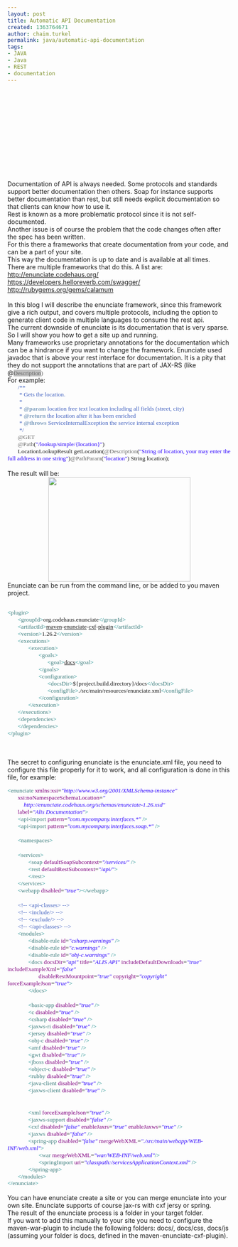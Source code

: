 ```yaml
---
layout: post
title: Automatic API Documentation
created: 1363764671
author: chaim.turkel
permalink: java/automatic-api-documentation
tags:
- JAVA
- Java
- REST
- documentation
---
```

<!-- Include required JS files --><script type="text/javascript" src="js/shCore.js"></script><!--    At least one brush, here we choose JS. You need to include a brush for every     language you want to highlight--><script type="text/javascript" src="css/shBrushJScript.js"></script><!-- Include *at least* the core style and default theme -->
<p>&nbsp;</p>
<p>&nbsp;</p>
<p>&nbsp;</p>
<p>
	<link href="css/shCore.css" rel="stylesheet" type="text/css" />
</p>
<p>&nbsp;</p>
<p>&nbsp;</p>
<p>&nbsp;</p>
<p>
	<link href="css/shThemeDefault.css" rel="stylesheet" type="text/css" />
</p>
<br />
<div class="MsoNormal">
	Documentation of API is always needed. Some protocols and standards support better documentation then others. Soap for instance supports better documentation than rest, but still needs explicit documentation so that clients can know how to use it.<o:p></o:p></div>
<div class="MsoNormal">
	Rest is known as a more problematic protocol since it is not self-documented.<o:p></o:p></div>
<div class="MsoNormal">
	Another issue is of course the problem that the code changes often after the spec has been written.<o:p></o:p></div>
<div class="MsoNormal">
	For this there a frameworks that create documentation from your code, and can be a part of your site.<o:p></o:p></div>
<div class="MsoNormal">
	This way the documentation is up to date and is available at all times.<o:p></o:p></div>
<div class="MsoNormal">
	There are multiple frameworks that do this. A list are:<o:p></o:p></div>
<div class="MsoNormal">
	<a href="http://enunciate.codehaus.org/">http://enunciate.codehaus.org/</a><o:p></o:p></div>
<div class="MsoNormal">
	<a href="https://developers.helloreverb.com/swagger/">https://developers.helloreverb.com/swagger/</a><o:p></o:p></div>
<div class="MsoNormal">
	<a href="http://rubygems.org/gems/calamum">http://rubygems.org/gems/calamum</a><o:p></o:p></div>
<div class="MsoNormal">
	&nbsp;</div>
<div class="MsoNormal">
	In this blog I will describe the enunciate framework, since this framework give a rich output, and covers multiple protocols, including the option to generate client code in multiple languages to consume the rest api.<o:p></o:p></div>
<div class="MsoNormal">
	The current downside of enunciate is its documentation that is very sparse. So I will show you how to get a site up and running.<o:p></o:p></div>
<div class="MsoNormal">
	Many frameworks use proprietary annotations for the documentation which can be a hindrance if you want to change the framework. Enunciate used javadoc that is above your rest interface for documentation. It is a pity that they do not support the annotations that are part of JAX-RS (like @<span style="background: silver; color: rgb(100, 100, 100); line-height: 107%; font-family: Consolas; font-size: 10pt; mso-highlight: silver;">Description</span><span style="color: rgb(100, 100, 100); line-height: 107%; font-family: Consolas; font-size: 10pt;">)</span><o:p></o:p></div>
<div class="MsoNormal">
	For example:<o:p></o:p></div>
<div class="MsoNormal" style="margin-bottom: 0pt;">
	<span style="font-family: Consolas; font-size: 10pt;">&nbsp;&nbsp;&nbsp;&nbsp;&nbsp;&nbsp; </span><span style="color: rgb(63, 95, 191); font-family: Consolas; font-size: 10pt;">/**</span><span style="font-family: Consolas; font-size: 10pt;"><o:p></o:p></span></div>
<div class="MsoNormal" style="margin-bottom: 0pt;">
	<span style="color: rgb(63, 95, 191); font-family: Consolas; font-size: 10pt;">&nbsp;&nbsp;&nbsp;&nbsp;&nbsp;&nbsp; &nbsp;* Gets the location.</span><span style="font-family: Consolas; font-size: 10pt;"><o:p></o:p></span></div>
<div class="MsoNormal" style="margin-bottom: 0pt;">
	<span style="color: rgb(63, 95, 191); font-family: Consolas; font-size: 10pt;">&nbsp;&nbsp;&nbsp;&nbsp;&nbsp;&nbsp; &nbsp;*</span><span style="font-family: Consolas; font-size: 10pt;"><o:p></o:p></span></div>
<div class="MsoNormal" style="margin-bottom: 0pt;">
	<span style="color: rgb(63, 95, 191); font-family: Consolas; font-size: 10pt;">&nbsp;&nbsp;&nbsp;&nbsp;&nbsp;&nbsp; &nbsp;* </span><b><span style="color: rgb(127, 159, 191); font-family: Consolas; font-size: 10pt;">@param</span></b><span style="color: rgb(63, 95, 191); font-family: Consolas; font-size: 10pt;"> location free text location including all fields (street, city)</span><span style="font-family: Consolas; font-size: 10pt;"><o:p></o:p></span></div>
<div class="MsoNormal" style="margin-bottom: 0pt;">
	<span style="color: rgb(63, 95, 191); font-family: Consolas; font-size: 10pt;">&nbsp;&nbsp;&nbsp;&nbsp;&nbsp;&nbsp; &nbsp;* </span><b><span style="color: rgb(127, 159, 191); font-family: Consolas; font-size: 10pt;">@return</span></b><span style="color: rgb(63, 95, 191); font-family: Consolas; font-size: 10pt;"> the location after it has been enriched </span><span style="font-family: Consolas; font-size: 10pt;"><o:p></o:p></span></div>
<div class="MsoNormal" style="margin-bottom: 0pt;">
	<span style="color: rgb(63, 95, 191); font-family: Consolas; font-size: 10pt;">&nbsp;&nbsp;&nbsp;&nbsp;&nbsp;&nbsp; &nbsp;* </span><b><span style="color: rgb(127, 159, 191); font-family: Consolas; font-size: 10pt;">@throws</span></b><span style="color: rgb(63, 95, 191); font-family: Consolas; font-size: 10pt;"> ServiceInternalException the service internal exception</span><span style="font-family: Consolas; font-size: 10pt;"><o:p></o:p></span></div>
<div class="MsoNormal" style="margin-bottom: 0pt;">
	<span style="color: rgb(63, 95, 191); font-family: Consolas; font-size: 10pt;">&nbsp;&nbsp;&nbsp;&nbsp;&nbsp;&nbsp; &nbsp;*/</span><span style="font-family: Consolas; font-size: 10pt;"><o:p></o:p></span></div>
<div class="MsoNormal" style="margin-bottom: 0pt;">
	<span style="font-family: Consolas; font-size: 10pt;">&nbsp;&nbsp;&nbsp;&nbsp;&nbsp;&nbsp; </span><span style="color: rgb(100, 100, 100); font-family: Consolas; font-size: 10pt;">@GET</span><span style="font-family: Consolas; font-size: 10pt;"><o:p></o:p></span></div>
<div class="MsoNormal" style="margin-bottom: 0pt;">
	<span style="font-family: Consolas; font-size: 10pt;">&nbsp;&nbsp;&nbsp;&nbsp;&nbsp;&nbsp; </span><span style="color: rgb(100, 100, 100); font-family: Consolas; font-size: 10pt;">@Path</span><span style="font-family: Consolas; font-size: 10pt;">(</span><span style="color: rgb(42, 0, 255); font-family: Consolas; font-size: 10pt;">&quot;/lookup/simple/{location}&quot;</span><span style="font-family: Consolas; font-size: 10pt;">)</span><span style="font-family: Consolas; font-size: 10pt;"><o:p></o:p></span></div>
<div class="MsoNormal" style="margin-bottom: 0pt;">
	<span style="font-family: Consolas; font-size: 10pt;">&nbsp;&nbsp;&nbsp;&nbsp;&nbsp;&nbsp; LocationLookupResult getLocation(</span><span style="color: rgb(100, 100, 100); font-family: Consolas; font-size: 10pt;">@Description</span><span style="font-family: Consolas; font-size: 10pt;">(</span><span style="color: rgb(42, 0, 255); font-family: Consolas; font-size: 10pt;">&quot;String of location, your may enter the full address in one string&quot;</span><span style="font-family: Consolas; font-size: 10pt;">)</span><span style="color: rgb(100, 100, 100); font-family: Consolas; font-size: 10pt;">@PathParam</span><span style="font-family: Consolas; font-size: 10pt;">(</span><span style="color: rgb(42, 0, 255); font-family: Consolas; font-size: 10pt;">&quot;location&quot;</span><span style="font-family: Consolas; font-size: 10pt;">) String location);</span><span style="font-family: Consolas; font-size: 10pt;"><o:p></o:p></span></div>
<div class="MsoNormal">
	&nbsp;</div>
<div class="MsoNormal">
	The result will be:<o:p></o:p></div>
<div class="separator" style="text-align: center; clear: both;">
	<a href="http://4.bp.blogspot.com/-UUpA3l4hzaY/UUlimACrtTI/AAAAAAAAFMU/RVQATJGE5ak/s1600/output.png" imageanchor="1" style="margin-right: 1em; margin-left: 1em;"><img border="0" height="235" src="http://4.bp.blogspot.com/-UUpA3l4hzaY/UUlimACrtTI/AAAAAAAAFMU/RVQATJGE5ak/s320/output.png" width="320" /></a></div>
<div class="MsoNormal">
	<!--[if gte vml 1]><v:shapetype
 id="_x0000_t75" coordsize="21600,21600" o:spt="75" o:preferrelative="t"
 path="m@4@5l@4@11@9@11@9@5xe" filled="f" stroked="f">
 <v:stroke joinstyle="miter"/>
 <v:formulas>
  <v:f eqn="if lineDrawn pixelLineWidth 0"/>
  <v:f eqn="sum @0 1 0"/>
  <v:f eqn="sum 0 0 @1"/>
  <v:f eqn="prod @2 1 2"/>
  <v:f eqn="prod @3 21600 pixelWidth"/>
  <v:f eqn="prod @3 21600 pixelHeight"/>
  <v:f eqn="sum @0 0 1"/>
  <v:f eqn="prod @6 1 2"/>
  <v:f eqn="prod @7 21600 pixelWidth"/>
  <v:f eqn="sum @8 21600 0"/>
  <v:f eqn="prod @7 21600 pixelHeight"/>
  <v:f eqn="sum @10 21600 0"/>
 </v:formulas>
 <v:path o:extrusionok="f" gradientshapeok="t" o:connecttype="rect"/>
 <o:lock v:ext="edit" aspectratio="t"/>
</v:shapetype><v:shape id="Picture_x0020_1" o:spid="_x0000_i1025" type="#_x0000_t75"
 style='width:366pt;height:300.75pt;visibility:visible;mso-wrap-style:square'>
 <v:imagedata src="file:///C:\Users\CHAIMT~1\AppData\Local\Temp\msohtmlclip1\01\clip_image001.png"
  o:title=""/>
</v:shape><![endif]--><!--[if !vml]--><!--[endif]--><o:p></o:p></div>
<div class="MsoNormal">
	Enunciate can be run from the command line, or be added to you maven project.<o:p></o:p></div>
<pre class="brush: js">
</pre>
<div class="MsoNormal" style="margin-bottom: 0pt;">
	<span style="color: teal; font-family: Consolas; font-size: 10pt;">&lt;</span><span style="color: rgb(63, 127, 127); font-family: Consolas; font-size: 10pt;">plugin</span><span style="color: teal; font-family: Consolas; font-size: 10pt;">&gt;</span><span style="font-family: Consolas; font-size: 10pt;"><o:p></o:p></span></div>
<div class="MsoNormal" style="margin-bottom: 0pt;">
	<span style="font-family: Consolas; font-size: 10pt;">&nbsp;&nbsp;&nbsp;&nbsp;&nbsp;&nbsp; </span><span style="color: teal; font-family: Consolas; font-size: 10pt;">&lt;</span><span style="color: rgb(63, 127, 127); font-family: Consolas; font-size: 10pt;">groupId</span><span style="color: teal; font-family: Consolas; font-size: 10pt;">&gt;</span><span style="font-family: Consolas; font-size: 10pt;">org.codehaus.enunciate</span><span style="color: teal; font-family: Consolas; font-size: 10pt;">&lt;/</span><span style="color: rgb(63, 127, 127); font-family: Consolas; font-size: 10pt;">groupId</span><span style="color: teal; font-family: Consolas; font-size: 10pt;">&gt;</span><span style="font-family: Consolas; font-size: 10pt;"><o:p></o:p></span></div>
<div class="MsoNormal" style="margin-bottom: 0pt;">
	<span style="font-family: Consolas; font-size: 10pt;">&nbsp;&nbsp;&nbsp;&nbsp;&nbsp;&nbsp; </span><span style="color: teal; font-family: Consolas; font-size: 10pt;">&lt;</span><span style="color: rgb(63, 127, 127); font-family: Consolas; font-size: 10pt;">artifactId</span><span style="color: teal; font-family: Consolas; font-size: 10pt;">&gt;</span><u><span style="font-family: Consolas; font-size: 10pt;">maven</span></u><span style="font-family: Consolas; font-size: 10pt;">-<u>enunciate</u>-<u>cxf</u>-<u>plugin</u></span><span style="color: teal; font-family: Consolas; font-size: 10pt;">&lt;/</span><span style="color: rgb(63, 127, 127); font-family: Consolas; font-size: 10pt;">artifactId</span><span style="color: teal; font-family: Consolas; font-size: 10pt;">&gt;</span><span style="font-family: Consolas; font-size: 10pt;"><o:p></o:p></span></div>
<div class="MsoNormal" style="margin-bottom: 0pt;">
	<span style="font-family: Consolas; font-size: 10pt;">&nbsp;&nbsp;&nbsp;&nbsp;&nbsp;&nbsp; </span><span style="color: teal; font-family: Consolas; font-size: 10pt;">&lt;</span><span style="color: rgb(63, 127, 127); font-family: Consolas; font-size: 10pt;">version</span><span style="color: teal; font-family: Consolas; font-size: 10pt;">&gt;</span><span style="font-family: Consolas; font-size: 10pt;">1.26.2</span><span style="color: teal; font-family: Consolas; font-size: 10pt;">&lt;/</span><span style="color: rgb(63, 127, 127); font-family: Consolas; font-size: 10pt;">version</span><span style="color: teal; font-family: Consolas; font-size: 10pt;">&gt;</span><span style="font-family: Consolas; font-size: 10pt;"><o:p></o:p></span></div>
<div class="MsoNormal" style="margin-bottom: 0pt;">
	<span style="font-family: Consolas; font-size: 10pt;">&nbsp;&nbsp;&nbsp;&nbsp;&nbsp;&nbsp; </span><span style="color: teal; font-family: Consolas; font-size: 10pt;">&lt;</span><span style="color: rgb(63, 127, 127); font-family: Consolas; font-size: 10pt;">executions</span><span style="color: teal; font-family: Consolas; font-size: 10pt;">&gt;</span><span style="font-family: Consolas; font-size: 10pt;"><o:p></o:p></span></div>
<div class="MsoNormal" style="margin-bottom: 0pt;">
	<span style="font-family: Consolas; font-size: 10pt;">&nbsp;&nbsp;&nbsp;&nbsp;&nbsp;&nbsp;&nbsp;&nbsp;&nbsp;&nbsp;&nbsp;&nbsp;&nbsp; </span><span style="color: teal; font-family: Consolas; font-size: 10pt;">&lt;</span><span style="color: rgb(63, 127, 127); font-family: Consolas; font-size: 10pt;">execution</span><span style="color: teal; font-family: Consolas; font-size: 10pt;">&gt;</span><span style="font-family: Consolas; font-size: 10pt;"><o:p></o:p></span></div>
<div class="MsoNormal" style="margin-bottom: 0pt;">
	<span style="font-family: Consolas; font-size: 10pt;">&nbsp;&nbsp;&nbsp;&nbsp;&nbsp;&nbsp;&nbsp;&nbsp;&nbsp;&nbsp;&nbsp;&nbsp;&nbsp;&nbsp;&nbsp;&nbsp;&nbsp;&nbsp;&nbsp;&nbsp; </span><span style="color: teal; font-family: Consolas; font-size: 10pt;">&lt;</span><span style="color: rgb(63, 127, 127); font-family: Consolas; font-size: 10pt;">goals</span><span style="color: teal; font-family: Consolas; font-size: 10pt;">&gt;</span><span style="font-family: Consolas; font-size: 10pt;"><o:p></o:p></span></div>
<div class="MsoNormal" style="margin-bottom: 0pt;">
	<span style="font-family: Consolas; font-size: 10pt;">&nbsp;&nbsp;&nbsp;&nbsp;&nbsp;&nbsp;&nbsp;&nbsp;&nbsp;&nbsp;&nbsp;&nbsp;&nbsp;&nbsp;&nbsp;&nbsp;&nbsp;&nbsp;&nbsp;&nbsp;&nbsp;&nbsp;&nbsp;&nbsp;&nbsp;&nbsp; </span><span style="color: teal; font-family: Consolas; font-size: 10pt;">&lt;</span><span style="color: rgb(63, 127, 127); font-family: Consolas; font-size: 10pt;">goal</span><span style="color: teal; font-family: Consolas; font-size: 10pt;">&gt;</span><u><span style="font-family: Consolas; font-size: 10pt;">docs</span></u><span style="color: teal; font-family: Consolas; font-size: 10pt;">&lt;/</span><span style="color: rgb(63, 127, 127); font-family: Consolas; font-size: 10pt;">goal</span><span style="color: teal; font-family: Consolas; font-size: 10pt;">&gt;</span><span style="font-family: Consolas; font-size: 10pt;"><o:p></o:p></span></div>
<div class="MsoNormal" style="margin-bottom: 0pt;">
	<span style="font-family: Consolas; font-size: 10pt;">&nbsp;&nbsp;&nbsp;&nbsp;&nbsp;&nbsp;&nbsp;&nbsp;&nbsp;&nbsp;&nbsp;&nbsp;&nbsp;&nbsp;&nbsp;&nbsp;&nbsp;&nbsp;&nbsp;&nbsp; </span><span style="color: teal; font-family: Consolas; font-size: 10pt;">&lt;/</span><span style="color: rgb(63, 127, 127); font-family: Consolas; font-size: 10pt;">goals</span><span style="color: teal; font-family: Consolas; font-size: 10pt;">&gt;</span><span style="font-family: Consolas; font-size: 10pt;"><o:p></o:p></span></div>
<div class="MsoNormal" style="margin-bottom: 0pt;">
	<span style="font-family: Consolas; font-size: 10pt;">&nbsp;&nbsp;&nbsp;&nbsp;&nbsp;&nbsp;&nbsp;&nbsp;&nbsp;&nbsp;&nbsp;&nbsp;&nbsp;&nbsp;&nbsp;&nbsp;&nbsp;&nbsp;&nbsp;&nbsp; </span><span style="color: teal; font-family: Consolas; font-size: 10pt;">&lt;</span><span style="color: rgb(63, 127, 127); font-family: Consolas; font-size: 10pt;">configuration</span><span style="color: teal; font-family: Consolas; font-size: 10pt;">&gt;</span><span style="font-family: Consolas; font-size: 10pt;"><o:p></o:p></span></div>
<div class="MsoNormal" style="margin-bottom: 0pt;">
	<span style="font-family: Consolas; font-size: 10pt;">&nbsp;&nbsp;&nbsp;&nbsp;&nbsp;&nbsp;&nbsp;&nbsp;&nbsp;&nbsp;&nbsp;&nbsp;&nbsp;&nbsp;&nbsp;&nbsp;&nbsp;&nbsp;&nbsp;&nbsp;&nbsp;&nbsp;&nbsp;&nbsp;&nbsp;&nbsp; </span><span style="color: teal; font-family: Consolas; font-size: 10pt;">&lt;</span><span style="color: rgb(63, 127, 127); font-family: Consolas; font-size: 10pt;">docsDir</span><span style="color: teal; font-family: Consolas; font-size: 10pt;">&gt;</span><span style="font-family: Consolas; font-size: 10pt;">${project.build.directory}/docs</span><span style="color: teal; font-family: Consolas; font-size: 10pt;">&lt;/</span><span style="color: rgb(63, 127, 127); font-family: Consolas; font-size: 10pt;">docsDir</span><span style="color: teal; font-family: Consolas; font-size: 10pt;">&gt;</span><span style="font-family: Consolas; font-size: 10pt;"><o:p></o:p></span></div>
<div class="MsoNormal" style="margin-bottom: 0pt;">
	<span style="font-family: Consolas; font-size: 10pt;">&nbsp;&nbsp;&nbsp;&nbsp;&nbsp;&nbsp;&nbsp;&nbsp;&nbsp;&nbsp;&nbsp;&nbsp;&nbsp;&nbsp;&nbsp;&nbsp;&nbsp;&nbsp;&nbsp;&nbsp;&nbsp;&nbsp;&nbsp;&nbsp;&nbsp;&nbsp; </span><span style="color: teal; font-family: Consolas; font-size: 10pt;">&lt;</span><span style="color: rgb(63, 127, 127); font-family: Consolas; font-size: 10pt;">configFile</span><span style="color: teal; font-family: Consolas; font-size: 10pt;">&gt;</span><span style="font-family: Consolas; font-size: 10pt;">./src/main/resources/enunciate.xml</span><span style="color: teal; font-family: Consolas; font-size: 10pt;">&lt;/</span><span style="color: rgb(63, 127, 127); font-family: Consolas; font-size: 10pt;">configFile</span><span style="color: teal; font-family: Consolas; font-size: 10pt;">&gt;</span><span style="font-family: Consolas; font-size: 10pt;"><o:p></o:p></span></div>
<div class="MsoNormal" style="margin-bottom: 0pt;">
	<span style="font-family: Consolas; font-size: 10pt;">&nbsp;&nbsp;&nbsp;&nbsp;&nbsp;&nbsp;&nbsp;&nbsp;&nbsp;&nbsp;&nbsp;&nbsp;&nbsp;&nbsp;&nbsp;&nbsp;&nbsp;&nbsp;&nbsp;&nbsp; </span><span style="color: teal; font-family: Consolas; font-size: 10pt;">&lt;/</span><span style="color: rgb(63, 127, 127); font-family: Consolas; font-size: 10pt;">configuration</span><span style="color: teal; font-family: Consolas; font-size: 10pt;">&gt;</span><span style="font-family: Consolas; font-size: 10pt;"><o:p></o:p></span></div>
<div class="MsoNormal" style="margin-bottom: 0pt;">
	<span style="font-family: Consolas; font-size: 10pt;">&nbsp;&nbsp;&nbsp;&nbsp;&nbsp;&nbsp;&nbsp;&nbsp;&nbsp;&nbsp;&nbsp;&nbsp;&nbsp; </span><span style="color: teal; font-family: Consolas; font-size: 10pt;">&lt;/</span><span style="color: rgb(63, 127, 127); font-family: Consolas; font-size: 10pt;">execution</span><span style="color: teal; font-family: Consolas; font-size: 10pt;">&gt;</span><span style="font-family: Consolas; font-size: 10pt;"><o:p></o:p></span></div>
<div class="MsoNormal" style="margin-bottom: 0pt;">
	<span style="font-family: Consolas; font-size: 10pt;">&nbsp;&nbsp;&nbsp;&nbsp;&nbsp;&nbsp; </span><span style="color: teal; font-family: Consolas; font-size: 10pt;">&lt;/</span><span style="color: rgb(63, 127, 127); font-family: Consolas; font-size: 10pt;">executions</span><span style="color: teal; font-family: Consolas; font-size: 10pt;">&gt;</span><span style="font-family: Consolas; font-size: 10pt;"><o:p></o:p></span></div>
<div class="MsoNormal" style="margin-bottom: 0pt;">
	<span style="font-family: Consolas; font-size: 10pt;">&nbsp;&nbsp;&nbsp;&nbsp;&nbsp;&nbsp; </span><span style="color: teal; font-family: Consolas; font-size: 10pt;">&lt;</span><span style="color: rgb(63, 127, 127); font-family: Consolas; font-size: 10pt;">dependencies</span><span style="color: teal; font-family: Consolas; font-size: 10pt;">&gt;</span><span style="font-family: Consolas; font-size: 10pt;"><o:p></o:p></span></div>
<div class="MsoNormal" style="margin-bottom: 0pt;">
	<span style="font-family: Consolas; font-size: 10pt;">&nbsp;&nbsp;&nbsp;&nbsp;&nbsp;&nbsp; </span><span style="color: teal; font-family: Consolas; font-size: 10pt;">&lt;/</span><span style="color: rgb(63, 127, 127); font-family: Consolas; font-size: 10pt;">dependencies</span><span style="color: teal; font-family: Consolas; font-size: 10pt;">&gt;</span><span style="font-family: Consolas; font-size: 10pt;"><o:p></o:p></span></div>
<div class="MsoNormal" style="margin-bottom: 0pt;">
	<span style="color: teal; font-family: Consolas; font-size: 10pt;">&lt;/</span><span style="color: rgb(63, 127, 127); font-family: Consolas; font-size: 10pt;">plugin</span><span style="color: teal; font-family: Consolas; font-size: 10pt;">&gt;</span><span style="font-family: Consolas; font-size: 10pt;"><o:p></o:p></span></div>
<div class="MsoNormal">
	&nbsp;</div>
<div class="MsoNormal">
	&nbsp;</div>
<p>The secret to configuring enunciate is the enunciate.xml file, you need to configure this file properly for it to work, and all configuration is done in this file, for example:<o:p></o:p></p>
<div class="MsoNormal" style="margin-bottom: 0pt;">
	<span style="color: teal; font-family: Consolas; font-size: 10pt;">&lt;</span><span style="color: rgb(63, 127, 127); font-family: Consolas; font-size: 10pt;">enunciate</span><span style="font-family: Consolas; font-size: 10pt;"> <span style="color: rgb(127, 0, 127);">xmlns:xsi</span>=<i><span style="color: rgb(42, 0, 255);">&quot;http://www.w3.org/2001/XMLSchema-instance&quot;</span></i><o:p></o:p></span></div>
<div class="MsoNormal" style="margin-bottom: 0pt;">
	<span style="font-family: Consolas; font-size: 10pt;">&nbsp;&nbsp;&nbsp;&nbsp;&nbsp;&nbsp; <span style="color: rgb(127, 0, 127);">xsi:noNamespaceSchemaLocation</span>=<i><span style="color: rgb(42, 0, 255);">&quot;</span></i><o:p></o:p></span></div>
<div class="MsoNormal" style="margin-bottom: 0pt;">
	<i><span style="color: rgb(42, 0, 255); font-family: Consolas; font-size: 10pt;">&nbsp;&nbsp;&nbsp;&nbsp;&nbsp;&nbsp;&nbsp;&nbsp;&nbsp;&nbsp; http://enunciate.codehaus.org/schemas/enunciate-1.26.xsd&quot;</span></i><span style="font-family: Consolas; font-size: 10pt;"><o:p></o:p></span></div>
<div class="MsoNormal" style="margin-bottom: 0pt;">
	<span style="font-family: Consolas; font-size: 10pt;">&nbsp;&nbsp;&nbsp;&nbsp;&nbsp;&nbsp; <span style="color: rgb(127, 0, 127);">label</span>=<i><span style="color: rgb(42, 0, 255);">&quot;Alis Documentation&quot;</span></i><span style="color: teal;">&gt;</span><o:p></o:p></span></div>
<div class="MsoNormal" style="margin-bottom: 0pt;">
	<span style="font-family: Consolas; font-size: 10pt;">&nbsp;&nbsp;&nbsp;&nbsp;&nbsp;&nbsp; </span><span style="color: teal; font-family: Consolas; font-size: 10pt;">&lt;</span><span style="color: rgb(63, 127, 127); font-family: Consolas; font-size: 10pt;">api-import</span><span style="font-family: Consolas; font-size: 10pt;"> <span style="color: rgb(127, 0, 127);">pattern</span>=<i><span style="color: rgb(42, 0, 255);">&quot;com.mycompany.interfaces.*&quot;</span></i> <span style="color: teal;">/&gt;</span><o:p></o:p></span></div>
<div class="MsoNormal" style="margin-bottom: 0pt;">
	<span style="font-family: Consolas; font-size: 10pt;">&nbsp;&nbsp;&nbsp;&nbsp;&nbsp;&nbsp; </span><span style="color: teal; font-family: Consolas; font-size: 10pt;">&lt;</span><span style="color: rgb(63, 127, 127); font-family: Consolas; font-size: 10pt;">api-import</span><span style="font-family: Consolas; font-size: 10pt;"> <span style="color: rgb(127, 0, 127);">pattern</span>=<i><span style="color: rgb(42, 0, 255);">&quot;com.mycompany.interfaces.soap.*&quot;</span></i> <span style="color: teal;">/&gt;</span><o:p></o:p></span></div>
<div class="MsoNormal" style="margin-bottom: 0pt;">
	<span style="font-family: Consolas; font-size: 10pt;">&nbsp;&nbsp;&nbsp;&nbsp;&nbsp;&nbsp; </span><span style="font-family: Consolas; font-size: 10pt;"><o:p></o:p></span></div>
<div class="MsoNormal" style="margin-bottom: 0pt;">
	<span style="font-family: Consolas; font-size: 10pt;">&nbsp;&nbsp;&nbsp;&nbsp;&nbsp;&nbsp; </span><span style="color: teal; font-family: Consolas; font-size: 10pt;">&lt;</span><span style="color: rgb(63, 127, 127); font-family: Consolas; font-size: 10pt;">namespaces</span><span style="color: teal; font-family: Consolas; font-size: 10pt;">&gt;</span><span style="font-family: Consolas; font-size: 10pt;"><o:p></o:p></span></div>
<div class="MsoNormal" style="margin-bottom: 0pt;">
	&nbsp;</div>
<div class="MsoNormal" style="margin-bottom: 0pt;">
	<span style="font-family: Consolas; font-size: 10pt;">&nbsp;&nbsp;&nbsp;&nbsp;&nbsp;&nbsp; </span><span style="color: teal; font-family: Consolas; font-size: 10pt;">&lt;</span><span style="color: rgb(63, 127, 127); font-family: Consolas; font-size: 10pt;">services</span><span style="color: teal; font-family: Consolas; font-size: 10pt;">&gt;</span><span style="font-family: Consolas; font-size: 10pt;"><o:p></o:p></span></div>
<div class="MsoNormal" style="margin-bottom: 0pt;">
	<span style="font-family: Consolas; font-size: 10pt;">&nbsp;&nbsp;&nbsp;&nbsp;&nbsp;&nbsp;&nbsp;&nbsp;&nbsp;&nbsp;&nbsp;&nbsp;&nbsp; </span><span style="color: teal; font-family: Consolas; font-size: 10pt;">&lt;</span><span style="color: rgb(63, 127, 127); font-family: Consolas; font-size: 10pt;">soap</span><span style="font-family: Consolas; font-size: 10pt;"> <span style="color: rgb(127, 0, 127);">defaultSoapSubcontext</span>=<i><span style="color: rgb(42, 0, 255);">&quot;/services/&quot;</span></i> <span style="color: teal;">/&gt;</span><o:p></o:p></span></div>
<div class="MsoNormal" style="margin-bottom: 0pt;">
	<span style="font-family: Consolas; font-size: 10pt;">&nbsp;&nbsp;&nbsp;&nbsp;&nbsp;&nbsp;&nbsp;&nbsp;&nbsp;&nbsp;&nbsp;&nbsp;&nbsp; </span><span style="color: teal; font-family: Consolas; font-size: 10pt;">&lt;</span><span style="color: rgb(63, 127, 127); font-family: Consolas; font-size: 10pt;">rest</span><span style="font-family: Consolas; font-size: 10pt;"> <span style="color: rgb(127, 0, 127);">defaultRestSubcontext</span>=<i><span style="color: rgb(42, 0, 255);">&quot;/api/&quot;</span></i><span style="color: teal;">&gt;</span><o:p></o:p></span></div>
<div class="MsoNormal" style="margin-bottom: 0pt;">
	<span style="font-family: Consolas; font-size: 10pt;">&nbsp;&nbsp;&nbsp;&nbsp;&nbsp;&nbsp;&nbsp;&nbsp;&nbsp;&nbsp;&nbsp;&nbsp;&nbsp; </span><span style="color: teal; font-family: Consolas; font-size: 10pt;">&lt;/</span><span style="color: rgb(63, 127, 127); font-family: Consolas; font-size: 10pt;">rest</span><span style="color: teal; font-family: Consolas; font-size: 10pt;">&gt;</span><span style="font-family: Consolas; font-size: 10pt;"><o:p></o:p></span></div>
<div class="MsoNormal" style="margin-bottom: 0pt;">
	<span style="font-family: Consolas; font-size: 10pt;">&nbsp;&nbsp;&nbsp;&nbsp;&nbsp;&nbsp; </span><span style="color: teal; font-family: Consolas; font-size: 10pt;">&lt;/</span><span style="color: rgb(63, 127, 127); font-family: Consolas; font-size: 10pt;">services</span><span style="color: teal; font-family: Consolas; font-size: 10pt;">&gt;</span><span style="font-family: Consolas; font-size: 10pt;"><o:p></o:p></span></div>
<div class="MsoNormal" style="margin-bottom: 0pt;">
	<span style="font-family: Consolas; font-size: 10pt;">&nbsp;&nbsp;&nbsp;&nbsp;&nbsp;&nbsp; </span><span style="color: teal; font-family: Consolas; font-size: 10pt;">&lt;</span><span style="color: rgb(63, 127, 127); font-family: Consolas; font-size: 10pt;">webapp</span><span style="font-family: Consolas; font-size: 10pt;"> <span style="color: rgb(127, 0, 127);">disabled</span>=<i><span style="color: rgb(42, 0, 255);">&quot;true&quot;</span></i><span style="color: teal;">&gt;&lt;/</span><span style="color: rgb(63, 127, 127);">webapp</span><span style="color: teal;">&gt;</span><o:p></o:p></span></div>
<div class="MsoNormal" style="margin-bottom: 0pt;">
	&nbsp;</div>
<div class="MsoNormal" style="margin-bottom: 0pt;">
	<span style="font-family: Consolas; font-size: 10pt;">&nbsp;&nbsp;&nbsp;&nbsp;&nbsp;&nbsp; </span><span style="color: rgb(63, 95, 191); font-family: Consolas; font-size: 10pt;">&lt;!-- &lt;api-classes&gt; --&gt;</span><span style="font-family: Consolas; font-size: 10pt;"><o:p></o:p></span></div>
<div class="MsoNormal" style="margin-bottom: 0pt;">
	<span style="font-family: Consolas; font-size: 10pt;">&nbsp;&nbsp;&nbsp;&nbsp;&nbsp;&nbsp; </span><span style="color: rgb(63, 95, 191); font-family: Consolas; font-size: 10pt;">&lt;!-- &lt;include/&gt; --&gt;</span><span style="font-family: Consolas; font-size: 10pt;"><o:p></o:p></span></div>
<div class="MsoNormal" style="margin-bottom: 0pt;">
	<span style="font-family: Consolas; font-size: 10pt;">&nbsp;&nbsp;&nbsp;&nbsp;&nbsp;&nbsp; </span><span style="color: rgb(63, 95, 191); font-family: Consolas; font-size: 10pt;">&lt;!-- &lt;exclude/&gt; --&gt;</span><span style="font-family: Consolas; font-size: 10pt;"><o:p></o:p></span></div>
<div class="MsoNormal" style="margin-bottom: 0pt;">
	<span style="font-family: Consolas; font-size: 10pt;">&nbsp;&nbsp;&nbsp;&nbsp;&nbsp;&nbsp; </span><span style="color: rgb(63, 95, 191); font-family: Consolas; font-size: 10pt;">&lt;!-- &lt;/api-classes&gt; --&gt;</span><span style="font-family: Consolas; font-size: 10pt;"><o:p></o:p></span></div>
<div class="MsoNormal" style="margin-bottom: 0pt;">
	<span style="font-family: Consolas; font-size: 10pt;">&nbsp;&nbsp;&nbsp;&nbsp;&nbsp;&nbsp; </span><span style="color: teal; font-family: Consolas; font-size: 10pt;">&lt;</span><span style="color: rgb(63, 127, 127); font-family: Consolas; font-size: 10pt;">modules</span><span style="color: teal; font-family: Consolas; font-size: 10pt;">&gt;</span><span style="font-family: Consolas; font-size: 10pt;"><o:p></o:p></span></div>
<div class="MsoNormal" style="margin-bottom: 0pt;">
	<span style="font-family: Consolas; font-size: 10pt;">&nbsp;&nbsp;&nbsp;&nbsp;&nbsp;&nbsp;&nbsp;&nbsp;&nbsp;&nbsp;&nbsp;&nbsp;&nbsp; </span><span style="color: teal; font-family: Consolas; font-size: 10pt;">&lt;</span><span style="color: rgb(63, 127, 127); font-family: Consolas; font-size: 10pt;">disable-rule</span><span style="font-family: Consolas; font-size: 10pt;"> <span style="color: rgb(127, 0, 127);">id</span>=<i><span style="color: rgb(42, 0, 255);">&quot;csharp.warnings&quot;</span></i> <span style="color: teal;">/&gt;</span><o:p></o:p></span></div>
<div class="MsoNormal" style="margin-bottom: 0pt;">
	<span style="font-family: Consolas; font-size: 10pt;">&nbsp;&nbsp;&nbsp;&nbsp;&nbsp;&nbsp;&nbsp;&nbsp;&nbsp;&nbsp;&nbsp;&nbsp;&nbsp; </span><span style="color: teal; font-family: Consolas; font-size: 10pt;">&lt;</span><span style="color: rgb(63, 127, 127); font-family: Consolas; font-size: 10pt;">disable-rule</span><span style="font-family: Consolas; font-size: 10pt;"> <span style="color: rgb(127, 0, 127);">id</span>=<i><span style="color: rgb(42, 0, 255);">&quot;c.warnings&quot;</span></i> <span style="color: teal;">/&gt;</span><o:p></o:p></span></div>
<div class="MsoNormal" style="margin-bottom: 0pt;">
	<span style="font-family: Consolas; font-size: 10pt;">&nbsp;&nbsp;&nbsp;&nbsp;&nbsp;&nbsp;&nbsp;&nbsp;&nbsp;&nbsp;&nbsp;&nbsp;&nbsp; </span><span style="color: teal; font-family: Consolas; font-size: 10pt;">&lt;</span><span style="color: rgb(63, 127, 127); font-family: Consolas; font-size: 10pt;">disable-rule</span><span style="font-family: Consolas; font-size: 10pt;"> <span style="color: rgb(127, 0, 127);">id</span>=<i><span style="color: rgb(42, 0, 255);">&quot;obj-c.warnings&quot;</span></i> <span style="color: teal;">/&gt;</span><o:p></o:p></span></div>
<div class="MsoNormal" style="margin-bottom: 0pt;">
	<span style="font-family: Consolas; font-size: 10pt;">&nbsp;&nbsp;&nbsp;&nbsp;&nbsp;&nbsp;&nbsp;&nbsp;&nbsp;&nbsp;&nbsp;&nbsp;&nbsp; </span><span style="color: teal; font-family: Consolas; font-size: 10pt;">&lt;</span><span style="color: rgb(63, 127, 127); font-family: Consolas; font-size: 10pt;">docs</span><span style="font-family: Consolas; font-size: 10pt;"> <span style="color: rgb(127, 0, 127);">docsDir</span>=<i><span style="color: rgb(42, 0, 255);">&quot;api&quot;</span></i> <span style="color: rgb(127, 0, 127);">title</span>=<i><span style="color: rgb(42, 0, 255);">&quot;ALIS API&quot;</span></i> <span style="color: rgb(127, 0, 127);">includeDefaultDownloads</span>=<i><span style="color: rgb(42, 0, 255);">&quot;true&quot;</span></i> <span style="color: rgb(127, 0, 127);">includeExampleXml</span>=<i><span style="color: rgb(42, 0, 255);">&quot;false&quot;</span></i><o:p></o:p></span></div>
<div class="MsoNormal" style="margin-bottom: 0pt;">
	<span style="font-family: Consolas; font-size: 10pt;">&nbsp;&nbsp;&nbsp;&nbsp;&nbsp;&nbsp;&nbsp;&nbsp;&nbsp;&nbsp;&nbsp;&nbsp;&nbsp;&nbsp;&nbsp;&nbsp;&nbsp;&nbsp;&nbsp;&nbsp; <span style="color: rgb(127, 0, 127);">disableRestMountpoint</span>=<i><span style="color: rgb(42, 0, 255);">&quot;true&quot;</span></i> <span style="color: rgb(127, 0, 127);">copyright</span>=<i><span style="color: rgb(42, 0, 255);">&quot;copyright&quot;</span></i> <span style="color: rgb(127, 0, 127);">forceExampleJson</span>=<i><span style="color: rgb(42, 0, 255);">&quot;true&quot;</span></i><span style="color: teal;">&gt;</span><o:p></o:p></span></div>
<div class="MsoNormal" style="margin-bottom: 0pt;">
	<span style="font-family: Consolas; font-size: 10pt;">&nbsp;&nbsp;&nbsp;&nbsp;&nbsp;&nbsp;&nbsp;&nbsp;&nbsp;&nbsp;&nbsp;&nbsp;&nbsp; </span><span style="color: teal; font-family: Consolas; font-size: 10pt;">&lt;/</span><span style="color: rgb(63, 127, 127); font-family: Consolas; font-size: 10pt;">docs</span><span style="color: teal; font-family: Consolas; font-size: 10pt;">&gt;</span><span style="font-family: Consolas; font-size: 10pt;"><o:p></o:p></span></div>
<div class="MsoNormal" style="margin-bottom: 0pt;">
	&nbsp;</div>
<div class="MsoNormal" style="margin-bottom: 0pt;">
	<span style="font-family: Consolas; font-size: 10pt;">&nbsp;&nbsp;&nbsp;&nbsp;&nbsp;&nbsp;&nbsp;&nbsp;&nbsp;&nbsp;&nbsp;&nbsp;&nbsp; </span><span style="color: teal; font-family: Consolas; font-size: 10pt;">&lt;</span><span style="color: rgb(63, 127, 127); font-family: Consolas; font-size: 10pt;">basic-app</span><span style="font-family: Consolas; font-size: 10pt;"> <span style="color: rgb(127, 0, 127);">disabled</span>=<i><span style="color: rgb(42, 0, 255);">&quot;true&quot;</span></i> <span style="color: teal;">/&gt;</span><o:p></o:p></span></div>
<div class="MsoNormal" style="margin-bottom: 0pt;">
	<span style="font-family: Consolas; font-size: 10pt;">&nbsp;&nbsp;&nbsp;&nbsp;&nbsp;&nbsp;&nbsp;&nbsp;&nbsp;&nbsp;&nbsp;&nbsp;&nbsp; </span><span style="color: teal; font-family: Consolas; font-size: 10pt;">&lt;</span><span style="color: rgb(63, 127, 127); font-family: Consolas; font-size: 10pt;">c</span><span style="font-family: Consolas; font-size: 10pt;"> <span style="color: rgb(127, 0, 127);">disabled</span>=<i><span style="color: rgb(42, 0, 255);">&quot;true&quot;</span></i> <span style="color: teal;">/&gt;</span><o:p></o:p></span></div>
<div class="MsoNormal" style="margin-bottom: 0pt;">
	<span style="font-family: Consolas; font-size: 10pt;">&nbsp;&nbsp;&nbsp;&nbsp;&nbsp;&nbsp;&nbsp;&nbsp;&nbsp;&nbsp;&nbsp;&nbsp;&nbsp; </span><span style="color: teal; font-family: Consolas; font-size: 10pt;">&lt;</span><span style="color: rgb(63, 127, 127); font-family: Consolas; font-size: 10pt;">csharp</span><span style="font-family: Consolas; font-size: 10pt;"> <span style="color: rgb(127, 0, 127);">disabled</span>=<i><span style="color: rgb(42, 0, 255);">&quot;true&quot;</span></i> <span style="color: teal;">/&gt;</span><o:p></o:p></span></div>
<div class="MsoNormal" style="margin-bottom: 0pt;">
	<span style="font-family: Consolas; font-size: 10pt;">&nbsp;&nbsp;&nbsp;&nbsp;&nbsp;&nbsp;&nbsp;&nbsp;&nbsp;&nbsp;&nbsp;&nbsp;&nbsp; </span><span style="color: teal; font-family: Consolas; font-size: 10pt;">&lt;</span><span style="color: rgb(63, 127, 127); font-family: Consolas; font-size: 10pt;">jaxws-ri</span><span style="font-family: Consolas; font-size: 10pt;"> <span style="color: rgb(127, 0, 127);">disabled</span>=<i><span style="color: rgb(42, 0, 255);">&quot;true&quot;</span></i> <span style="color: teal;">/&gt;</span><o:p></o:p></span></div>
<div class="MsoNormal" style="margin-bottom: 0pt;">
	<span style="font-family: Consolas; font-size: 10pt;">&nbsp;&nbsp;&nbsp;&nbsp;&nbsp;&nbsp;&nbsp;&nbsp;&nbsp;&nbsp;&nbsp;&nbsp;&nbsp; </span><span style="color: teal; font-family: Consolas; font-size: 10pt;">&lt;</span><span style="color: rgb(63, 127, 127); font-family: Consolas; font-size: 10pt;">jersey</span><span style="font-family: Consolas; font-size: 10pt;"> <span style="color: rgb(127, 0, 127);">disabled</span>=<i><span style="color: rgb(42, 0, 255);">&quot;true&quot;</span></i> <span style="color: teal;">/&gt;</span><o:p></o:p></span></div>
<div class="MsoNormal" style="margin-bottom: 0pt;">
	<span style="font-family: Consolas; font-size: 10pt;">&nbsp;&nbsp;&nbsp;&nbsp;&nbsp;&nbsp;&nbsp;&nbsp;&nbsp;&nbsp;&nbsp;&nbsp;&nbsp; </span><span style="color: teal; font-family: Consolas; font-size: 10pt;">&lt;</span><span style="color: rgb(63, 127, 127); font-family: Consolas; font-size: 10pt;">obj-c</span><span style="font-family: Consolas; font-size: 10pt;"> <span style="color: rgb(127, 0, 127);">disabled</span>=<i><span style="color: rgb(42, 0, 255);">&quot;true&quot;</span></i> <span style="color: teal;">/&gt;</span><o:p></o:p></span></div>
<div class="MsoNormal" style="margin-bottom: 0pt;">
	<span style="font-family: Consolas; font-size: 10pt;">&nbsp;&nbsp;&nbsp;&nbsp;&nbsp;&nbsp;&nbsp;&nbsp;&nbsp;&nbsp;&nbsp;&nbsp;&nbsp; </span><span style="color: teal; font-family: Consolas; font-size: 10pt;">&lt;</span><span style="color: rgb(63, 127, 127); font-family: Consolas; font-size: 10pt;">amf</span><span style="font-family: Consolas; font-size: 10pt;"> <span style="color: rgb(127, 0, 127);">disabled</span>=<i><span style="color: rgb(42, 0, 255);">&quot;true&quot;</span></i> <span style="color: teal;">/&gt;</span><o:p></o:p></span></div>
<div class="MsoNormal" style="margin-bottom: 0pt;">
	<span style="font-family: Consolas; font-size: 10pt;">&nbsp;&nbsp;&nbsp;&nbsp;&nbsp;&nbsp;&nbsp;&nbsp;&nbsp;&nbsp;&nbsp;&nbsp;&nbsp; </span><span style="color: teal; font-family: Consolas; font-size: 10pt;">&lt;</span><span style="color: rgb(63, 127, 127); font-family: Consolas; font-size: 10pt;">gwt</span><span style="font-family: Consolas; font-size: 10pt;"> <span style="color: rgb(127, 0, 127);">disabled</span>=<i><span style="color: rgb(42, 0, 255);">&quot;true&quot;</span></i> <span style="color: teal;">/&gt;</span><o:p></o:p></span></div>
<div class="MsoNormal" style="margin-bottom: 0pt;">
	<span style="font-family: Consolas; font-size: 10pt;">&nbsp;&nbsp;&nbsp;&nbsp;&nbsp;&nbsp;&nbsp;&nbsp;&nbsp;&nbsp;&nbsp;&nbsp;&nbsp; </span><span style="color: teal; font-family: Consolas; font-size: 10pt;">&lt;</span><span style="color: rgb(63, 127, 127); font-family: Consolas; font-size: 10pt;">jboss</span><span style="font-family: Consolas; font-size: 10pt;"> <span style="color: rgb(127, 0, 127);">disabled</span>=<i><span style="color: rgb(42, 0, 255);">&quot;true&quot;</span></i> <span style="color: teal;">/&gt;</span><o:p></o:p></span></div>
<div class="MsoNormal" style="margin-bottom: 0pt;">
	<span style="font-family: Consolas; font-size: 10pt;">&nbsp;&nbsp;&nbsp;&nbsp;&nbsp;&nbsp;&nbsp;&nbsp;&nbsp;&nbsp;&nbsp;&nbsp;&nbsp; </span><span style="color: teal; font-family: Consolas; font-size: 10pt;">&lt;</span><span style="color: rgb(63, 127, 127); font-family: Consolas; font-size: 10pt;">object-c</span><span style="font-family: Consolas; font-size: 10pt;"> <span style="color: rgb(127, 0, 127);">disabled</span>=<i><span style="color: rgb(42, 0, 255);">&quot;true&quot;</span></i> <span style="color: teal;">/&gt;</span><o:p></o:p></span></div>
<div class="MsoNormal" style="margin-bottom: 0pt;">
	<span style="font-family: Consolas; font-size: 10pt;">&nbsp;&nbsp;&nbsp;&nbsp;&nbsp;&nbsp;&nbsp;&nbsp;&nbsp;&nbsp;&nbsp;&nbsp;&nbsp; </span><span style="color: teal; font-family: Consolas; font-size: 10pt;">&lt;</span><span style="color: rgb(63, 127, 127); font-family: Consolas; font-size: 10pt;">rubby</span><span style="font-family: Consolas; font-size: 10pt;"> <span style="color: rgb(127, 0, 127);">disabled</span>=<i><span style="color: rgb(42, 0, 255);">&quot;true&quot;</span></i> <span style="color: teal;">/&gt;</span><o:p></o:p></span></div>
<div class="MsoNormal" style="margin-bottom: 0pt;">
	<span style="font-family: Consolas; font-size: 10pt;">&nbsp;&nbsp;&nbsp;&nbsp;&nbsp;&nbsp;&nbsp;&nbsp;&nbsp;&nbsp;&nbsp;&nbsp;&nbsp; </span><span style="color: teal; font-family: Consolas; font-size: 10pt;">&lt;</span><span style="color: rgb(63, 127, 127); font-family: Consolas; font-size: 10pt;">java-client</span><span style="font-family: Consolas; font-size: 10pt;"> <span style="color: rgb(127, 0, 127);">disabled</span>=<i><span style="color: rgb(42, 0, 255);">&quot;true&quot;</span></i> <span style="color: teal;">/&gt;</span><o:p></o:p></span></div>
<div class="MsoNormal" style="margin-bottom: 0pt;">
	<span style="font-family: Consolas; font-size: 10pt;">&nbsp;&nbsp;&nbsp;&nbsp;&nbsp;&nbsp;&nbsp;&nbsp;&nbsp;&nbsp;&nbsp;&nbsp;&nbsp; </span><span style="color: teal; font-family: Consolas; font-size: 10pt;">&lt;</span><span style="color: rgb(63, 127, 127); font-family: Consolas; font-size: 10pt;">jaxws-client</span><span style="font-family: Consolas; font-size: 10pt;"> <span style="color: rgb(127, 0, 127);">disabled</span>=<i><span style="color: rgb(42, 0, 255);">&quot;true&quot;</span></i> <span style="color: teal;">/&gt;</span><o:p></o:p></span></div>
<div class="MsoNormal" style="margin-bottom: 0pt;">
	&nbsp;</div>
<div class="MsoNormal" style="margin-bottom: 0pt;">
	&nbsp;</div>
<div class="MsoNormal" style="margin-bottom: 0pt;">
	<span style="font-family: Consolas; font-size: 10pt;">&nbsp;&nbsp;&nbsp;&nbsp;&nbsp;&nbsp;&nbsp;&nbsp;&nbsp;&nbsp;&nbsp;&nbsp;&nbsp; </span><span style="color: teal; font-family: Consolas; font-size: 10pt;">&lt;</span><span style="color: rgb(63, 127, 127); font-family: Consolas; font-size: 10pt;">xml</span><span style="font-family: Consolas; font-size: 10pt;"> <span style="color: rgb(127, 0, 127);">forceExampleJson</span>=<i><span style="color: rgb(42, 0, 255);">&quot;true&quot;</span></i> <span style="color: teal;">/&gt;</span><o:p></o:p></span></div>
<div class="MsoNormal" style="margin-bottom: 0pt;">
	<span style="font-family: Consolas; font-size: 10pt;">&nbsp;&nbsp;&nbsp;&nbsp;&nbsp;&nbsp;&nbsp;&nbsp;&nbsp;&nbsp;&nbsp;&nbsp;&nbsp; </span><span style="color: teal; font-family: Consolas; font-size: 10pt;">&lt;</span><span style="color: rgb(63, 127, 127); font-family: Consolas; font-size: 10pt;">jaxws-support</span><span style="font-family: Consolas; font-size: 10pt;"> <span style="color: rgb(127, 0, 127);">disabled</span>=<i><span style="color: rgb(42, 0, 255);">&quot;false&quot;</span></i> <span style="color: teal;">/&gt;</span><o:p></o:p></span></div>
<div class="MsoNormal" style="margin-bottom: 0pt;">
	<span style="font-family: Consolas; font-size: 10pt;">&nbsp;&nbsp;&nbsp;&nbsp;&nbsp;&nbsp;&nbsp;&nbsp;&nbsp;&nbsp;&nbsp;&nbsp;&nbsp; </span><span style="color: teal; font-family: Consolas; font-size: 10pt;">&lt;</span><span style="color: rgb(63, 127, 127); font-family: Consolas; font-size: 10pt;">cxf</span><span style="font-family: Consolas; font-size: 10pt;"> <span style="color: rgb(127, 0, 127);">disabled</span>=<i><span style="color: rgb(42, 0, 255);">&quot;false&quot;</span></i> <span style="color: rgb(127, 0, 127);">enableJaxrs</span>=<i><span style="color: rgb(42, 0, 255);">&quot;true&quot;</span></i> <span style="color: rgb(127, 0, 127);">enableJaxws</span>=<i><span style="color: rgb(42, 0, 255);">&quot;true&quot;</span></i> <span style="color: teal;">/&gt;</span><o:p></o:p></span></div>
<div class="MsoNormal" style="margin-bottom: 0pt;">
	<span style="font-family: Consolas; font-size: 10pt;">&nbsp;&nbsp;&nbsp;&nbsp;&nbsp;&nbsp;&nbsp;&nbsp;&nbsp;&nbsp;&nbsp;&nbsp;&nbsp; </span><span style="color: teal; font-family: Consolas; font-size: 10pt;">&lt;</span><span style="color: rgb(63, 127, 127); font-family: Consolas; font-size: 10pt;">jaxws</span><span style="font-family: Consolas; font-size: 10pt;"> <span style="color: rgb(127, 0, 127);">disabled</span>=<i><span style="color: rgb(42, 0, 255);">&quot;false&quot;</span></i> <span style="color: teal;">/&gt;</span><o:p></o:p></span></div>
<div class="MsoNormal" style="margin-bottom: 0pt;">
	<span style="font-family: Consolas; font-size: 10pt;">&nbsp;&nbsp;&nbsp;&nbsp;&nbsp;&nbsp;&nbsp;&nbsp;&nbsp;&nbsp;&nbsp;&nbsp;&nbsp; </span><span style="color: teal; font-family: Consolas; font-size: 10pt;">&lt;</span><span style="color: rgb(63, 127, 127); font-family: Consolas; font-size: 10pt;">spring-app</span><span style="font-family: Consolas; font-size: 10pt;"> <span style="color: rgb(127, 0, 127);">disabled</span>=<i><span style="color: rgb(42, 0, 255);">&quot;false&quot;</span></i> <span style="color: rgb(127, 0, 127);">mergeWebXML</span>=<i><span style="color: rgb(42, 0, 255);">&quot;./src/main/webapp/WEB-INF/web.xml&quot;</span></i><span style="color: teal;">&gt;</span><o:p></o:p></span></div>
<div class="MsoNormal" style="margin-bottom: 0pt;">
	<span style="font-family: Consolas; font-size: 10pt;">&nbsp;&nbsp;&nbsp;&nbsp;&nbsp;&nbsp;&nbsp;&nbsp;&nbsp;&nbsp;&nbsp;&nbsp;&nbsp;&nbsp;&nbsp;&nbsp;&nbsp;&nbsp;&nbsp;&nbsp; </span><span style="color: teal; font-family: Consolas; font-size: 10pt;">&lt;</span><span style="color: rgb(63, 127, 127); font-family: Consolas; font-size: 10pt;">war</span><span style="font-family: Consolas; font-size: 10pt;"> <span style="color: rgb(127, 0, 127);">mergeWebXML</span>=<i><span style="color: rgb(42, 0, 255);">&quot;war/WEB-INF/web.xml&quot;</span></i><span style="color: teal;">/&gt;</span><o:p></o:p></span></div>
<div class="MsoNormal" style="margin-bottom: 0pt;">
	<span style="font-family: Consolas; font-size: 10pt;">&nbsp;&nbsp;&nbsp;&nbsp;&nbsp;&nbsp;&nbsp;&nbsp;&nbsp;&nbsp;&nbsp;&nbsp;&nbsp;&nbsp;&nbsp;&nbsp;&nbsp;&nbsp;&nbsp;&nbsp; </span><span style="color: teal; font-family: Consolas; font-size: 10pt;">&lt;</span><span style="color: rgb(63, 127, 127); font-family: Consolas; font-size: 10pt;">springImport</span><span style="font-family: Consolas; font-size: 10pt;"> <span style="color: rgb(127, 0, 127);">uri</span>=<i><span style="color: rgb(42, 0, 255);">&quot;classpath:/servicesApplicationContext.xml&quot;</span></i> <span style="color: teal;">/&gt;</span><o:p></o:p></span></div>
<div class="MsoNormal" style="margin-bottom: 0pt;">
	<span style="font-family: Consolas; font-size: 10pt;">&nbsp;&nbsp;&nbsp;&nbsp;&nbsp;&nbsp;&nbsp;&nbsp;&nbsp;&nbsp;&nbsp;&nbsp;&nbsp; </span><span style="color: teal; font-family: Consolas; font-size: 10pt;">&lt;/</span><span style="color: rgb(63, 127, 127); font-family: Consolas; font-size: 10pt;">spring-app</span><span style="color: teal; font-family: Consolas; font-size: 10pt;">&gt;</span><span style="font-family: Consolas; font-size: 10pt;"><o:p></o:p></span></div>
<div class="MsoNormal" style="margin-bottom: 0pt;">
	<span style="font-family: Consolas; font-size: 10pt;">&nbsp;&nbsp;&nbsp;&nbsp;&nbsp;&nbsp; </span><span style="color: teal; font-family: Consolas; font-size: 10pt;">&lt;/</span><span style="color: rgb(63, 127, 127); font-family: Consolas; font-size: 10pt;">modules</span><span style="color: teal; font-family: Consolas; font-size: 10pt;">&gt;</span><span style="font-family: Consolas; font-size: 10pt;"><o:p></o:p></span></div>
<div class="MsoNormal">
	<span style="color: teal; line-height: 107%; font-family: Consolas; font-size: 10pt;">&lt;/</span><span style="color: rgb(63, 127, 127); line-height: 107%; font-family: Consolas; font-size: 10pt;">enunciate</span><span style="color: teal; line-height: 107%; font-family: Consolas; font-size: 10pt;">&gt;<o:p></o:p></span></div>
<div class="MsoNormal">
	&nbsp;</div>
<div class="MsoNormal">
	You can have enunciate create a site or you can merge enunciate into your own site. Enunciate supports of course jax-rs with cxf jersy or spring.<o:p></o:p></div>
<div class="MsoNormal">
	The result of the enunciate process is a folder in your target folder.<o:p></o:p></div>
<div class="MsoNormal">
	If you want to add this manually to your site you need to configure the maven-war-plugin to include the following folders: docs/, docs/css, docs/js (assuming your folder is docs, defined in the maven-enunciate-cxf-plugin).<o:p></o:p></div>
<script type="text/javascript">     SyntaxHighlighter.all()</script>
